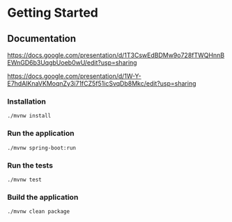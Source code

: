 # Getting Started

## Documentation

https://docs.google.com/presentation/d/1T3CswEdBDMw9o728fTWQHnnBEWnGD6b3UqgbUoeb0wU/edit?usp=sharing

https://docs.google.com/presentation/d/1W-Y-E7hdAlKnaVKMoqnZy3i71fCZ5f51icSvqDb8Mkc/edit?usp=sharing

### Installation

```shell
./mvnw install
```

### Run the application

```shell
./mvnw spring-boot:run
```

### Run the tests

```shell
./mvnw test
```

### Build the application

```shell
./mvnw clean package
```



